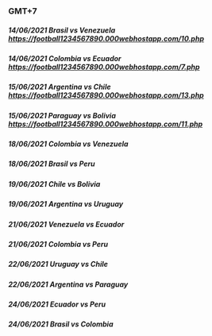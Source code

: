 ### GMT+7
##### 14/06/2021 Brasil vs Venezuela https://football1234567890.000webhostapp.com/10.php
##### 14/06/2021 Colombia vs Ecuador https://football1234567890.000webhostapp.com/7.php
##### 15/06/2021 Argentina vs Chile https://football1234567890.000webhostapp.com/13.php
##### 15/06/2021 Paraguay vs Bolivia https://football1234567890.000webhostapp.com/11.php
##### 18/06/2021 Colombia vs Venezuela 
##### 18/06/2021 Brasil vs Peru 
##### 19/06/2021 Chile vs Bolivia 
##### 19/06/2021 Argentina vs Uruguay 
##### 21/06/2021 Venezuela vs Ecuador 
##### 21/06/2021 Colombia vs Peru 
##### 22/06/2021 Uruguay vs Chile 
##### 22/06/2021 Argentina vs Paraguay 
##### 24/06/2021 Ecuador vs Peru 
##### 24/06/2021 Brasil vs Colombia 
